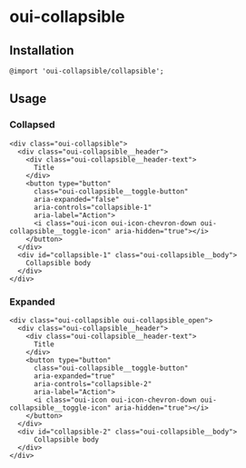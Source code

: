 # oui-collapsible

<component-status cx-design="complete" ux="complete"></component-status>

## Installation

```less
@import 'oui-collapsible/collapsible';
```

## Usage

### Collapsed

```html:preview
<div class="oui-collapsible">
  <div class="oui-collapsible__header">
    <div class="oui-collapsible__header-text">
      Title
    </div>    
    <button type="button" 
      class="oui-collapsible__toggle-button" 
      aria-expanded="false"
      aria-controls="collapsible-1"
      aria-label="Action">
      <i class="oui-icon oui-icon-chevron-down oui-collapsible__toggle-icon" aria-hidden="true"></i>
    </button>
  </div>
  <div id="collapsible-1" class="oui-collapsible__body">
    Collapsible body
  </div>
</div>
```

### Expanded

```html:preview
<div class="oui-collapsible oui-collapsible_open">
  <div class="oui-collapsible__header">
    <div class="oui-collapsible__header-text">
      Title
    </div>    
    <button type="button" 
      class="oui-collapsible__toggle-button" 
      aria-expanded="true" 
      aria-controls="collapsible-2"
      aria-label="Action">
      <i class="oui-icon oui-icon-chevron-down oui-collapsible__toggle-icon" aria-hidden="true"></i>
    </button>
  </div>
  <div id="collapsible-2" class="oui-collapsible__body">
      Collapsible body
  </div>
</div>
```
